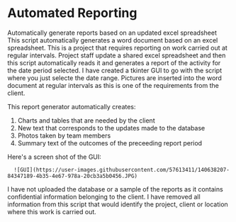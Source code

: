 # Automated Reporting
Automatically generate reports based on an updated excel spreadsheet
This script automatically generates a word document based on an excel spreadsheet. This is a project that requires reporting on work carried out at regular intervals.
Project staff update a shared excel spreadsheet and then this script automatically reads it and generates a report of the activity for the date period selected. I have
created a tkinter GUI to go with the script where you just selecte the date range. Pictures are inserted into the word document at regular intervals as this is one of the
requirements from the client.

This report generator automatically creates:
1) Charts and tables that are needed by the client
2) New text that corresponds to the updates made to the database
3) Photos taken by team members
4) Summary text of the outcomes of the preceeding report period

Here's a screen shot of the GUI:

      ![GUI](https://user-images.githubusercontent.com/57613411/140638207-84347189-4b35-4e67-978a-20cb3a5b0456.JPG)


I have not uploaded the database or a sample of the reports as it contains confidential information belonging to the client. I have removed all information from this
script that would identify the project, client or location where this work is carried out. 
